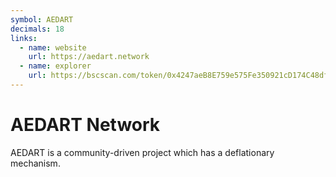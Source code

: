 ```yaml
---
symbol: AEDART
decimals: 18
links:
  - name: website
    url: https://aedart.network
  - name: explorer
    url: https://bscscan.com/token/0x4247aeB8E759e575Fe350921cD174C48df304F2A
---
```


# AEDART Network

AEDART is a community-driven project which has a deflationary mechanism.
